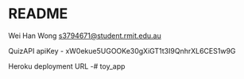 # README

Wei Han Wong s3794671@student.rmit.edu.au

QuizAPI apiKey - xW0ekue5UGOOKe30gXiGT1t3I9QnhrXL6CES1w9G

Heroku deployment URL -# toy_app
